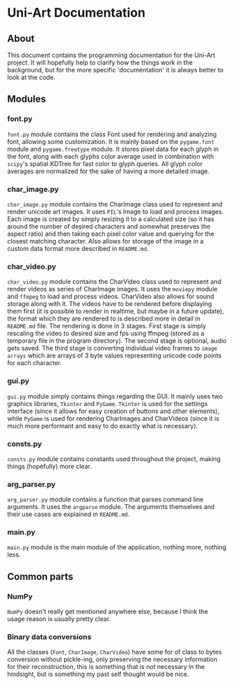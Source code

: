 # Uni-Art Documentation

## About
This document contains the programming documentation for the Uni-Art project. It will hopefully help to clarify how the things work in the background, but for the more specific 'documentation' it is always better to look at the code.

## Modules

### font.py
`font.py` module contains the class Font used for rendering and analyzing font, allowing some customization. It is mainly based on the `pygame.font` module and `pygame.freetype` module. It stores pixel data for each glyph in the font, along with each glyphs color average used in combination with `scipy`'s spatial.KDTree for fast color to glyph queries. All glyph color averages are normalized for the sake of having a more detailed image.

### char_image.py
`char_image.py` module contains the CharImage class used to represent and render unicode art images. It uses `PIL`'s Image to load and process images. Each image is created by simply resizing it to a calculated size (so it has around the number of desired characters and somewhat preserves the aspect ratio) and then taking each pixel color value and querying for the closest matching character. Also allows for storage of the image in a custom data format more described in `README.md`.

### char_video.py
`char_video.py` module contains the CharVideo class used to represent and render videos as series of CharImage images. It uses the `moviepy` module and `ffmpeg` to load and process videos. CharVideo also allows for sound storage along with it. The videos have to be rendered before displaying them first (it is possible to render in realtime, but maybe in a future update), the format which they are rendered to is described more in detail in `README.md` file. The rendering is done in 3 stages. First stage is simply rescaling the video to desired size and fps using ffmpeg (stored as a temporary file in the program directory). The second stage is optional, audio gets saved. The third stage is converting individual video frames to `image arrays` which are arrays of 3 byte values representing unicode code points for each character.

### gui.py
`gui.py` module simply contains things regarding the GUI. It mainly uses two graphics libraries, `Tkinter` and `PyGame`. `Tkinter` is used for the settings interface (since it allows for easy creation of buttons and other elements), while `PyGame` is used for rendering CharImages and CharVideos (since it is much more performant and easy to do exactly what is necessary).

### consts.py
`consts.py` module contains constants used throughout the project, making things (hopefully) more clear.

### arg_parser.py
`arg_parser.py` module contains a function that parses command line arguments. It uses the `argparse` module.  The arguments themselves and their use cases are explained in `README.md`.

### main.py
`main.py` module is the main module of the application, nothing more, nothing less.

## Common parts
### NumPy
`NumPy` doesn't really get mentioned anywhere else, because I think the usage reason is usually pretty clear.

### Binary data conversions
All the classes (`Font`, `CharImage`, `CharVideo`) have some for of class to bytes conversion without pickle-ing, only preserving the necessary information for their reconstruction, this is something that is not necessary in the hindsight, but is something my past self thought would be nice.
